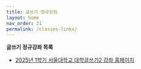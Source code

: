 ```yaml
---
title: 글쓰기 정규강좌 
layout: home
nav_order: 21
permalink: /classes-links/
---
```


**글쓰기 정규강좌 목록**

- [2025년 1학기 서울대학교 대학글쓰기2 강좌 홈페이지](https://deepwrite.github.io/2025SPRING/)
